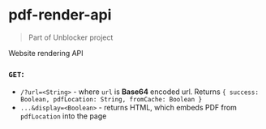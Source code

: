 # pdf-render-api
> Part of Unblocker project

Website rendering API

### `GET`:
* `/?url=<String>` - where `url` is **Base64** encoded url. Returns `{ success: Boolean, pdfLocation: String, fromCache: Boolean }`
* `...&display=<Boolean>` - returns HTML, which embeds PDF from `pdfLocation` into the page
